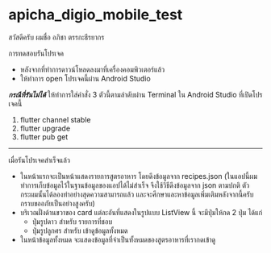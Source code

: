 # apicha_digio_mobile_test

สวัสดีครับ ผมชื่อ อภิชา ตรรกะธีรยากร

การทดสอบรันโปรเจค
- หลังจากที่ทำการดาวน์โหลดลงมาที่เครื่องคอมพิวเตอร์แล้ว
- ให้ทำการ open โปรเจคนี้ผ่าน Android Studio

***กรณีที่รันไม่ได้***
ให้ทำการใส่คำสั่ง 3 ตัวนี้ตามลำดับผ่าน Terminal ใน Android Studio ที่เปิดโปรเจคนี้
1. flutter channel stable
2. flutter upgrade
3. flutter pub get

---------------------------------------------------------

เมื่อรันโปรเจคสำเร็จแล้ว
- ในหน้าแรกจะเป็นหน้าแสดงรายการสูตรอาหาร โดยดึงข้อมูลจาก recipes.json
(ในแอปนี้ผมทำการเก็บข้อมูลไว้ในฐานข้อมูลของแอปได้ไม่สำเร็จ จึงใช้วิธีดึงข้อมูลจาก json ตามปกติ ตัวกระผมนั้นได้ลองทำอย่างสุดความสามารถแล้ว และจะศึกษาและหาข้อมูลเพิ่มเติมหลังจากนี้ครับ 
กราบขออภัยเป็นอย่างสูงครับ)
- บริเวณฝั่งด้านขวาของ card แต่ละอันที่แสดงในรูปแบบ ListView นี้ จะมีปุ่มให้กด 2 ปุ่ม ได้แก่
  - ปุ่มรูปดาว สำหรับ รายการที่ชอบ
  - ปุ่มรูปลูกศร สำหรับ เข้าดูข้อมูลทั้งหมด
- ในหน้าข้อมูลทั้งหมด จะแสดงข้อมูลที่จำเป็นทั้งหมดของสูตรอาหารที่เรากดเข้าดู
